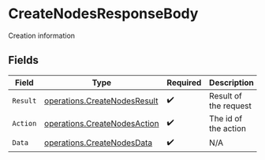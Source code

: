 # CreateNodesResponseBody

Creation information


## Fields

| Field                                                                        | Type                                                                         | Required                                                                     | Description                                                                  |
| ---------------------------------------------------------------------------- | ---------------------------------------------------------------------------- | ---------------------------------------------------------------------------- | ---------------------------------------------------------------------------- |
| `Result`                                                                     | [operations.CreateNodesResult](../../models/operations/createnodesresult.md) | :heavy_check_mark:                                                           | Result of the request                                                        |
| `Action`                                                                     | [operations.CreateNodesAction](../../models/operations/createnodesaction.md) | :heavy_check_mark:                                                           | The id of the action                                                         |
| `Data`                                                                       | [operations.CreateNodesData](../../models/operations/createnodesdata.md)     | :heavy_check_mark:                                                           | N/A                                                                          |